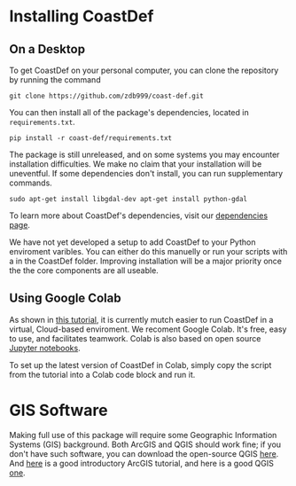 # Installing CoastDef

## On a Desktop

To get CoastDef on your personal computer, you can clone the repository by running the command

``git clone https://github.com/zdb999/coast-def.git``

You can then install all of the package's dependencies, located in `requirements.txt`.

`pip install -r coast-def/requirements.txt`

The package is still unreleased, and on some systems you may encounter installation difficulties. We make no claim that your installation will be uneventful. If some dependencies don't install, you can run supplementary commands.

``sudo apt-get install libgdal-dev
apt-get install python-gdal``

To learn more about CoastDef's dependencies, visit our [dependencies page](https://github.com/zdb999/coast-def/network/dependencies).

We have not yet developed a setup to add CoastDef to your Python enviroment varibles. You can either do this manuelly or run your scripts with a in the CoastDef folder. Improving installation will be a major priority once the the core components are all useable.

## Using Google Colab

As shown in [this tutorial](https://colab.research.google.com/drive/1_0oFoE9svyGNdtWJNRWvAowjIsnhreFx), it is currently mutch easier to run CoastDef in a virtual, Cloud-based enviroment. We recoment Google Colab. It's free, easy to use, and facilitates teamwork. Colab is also based on open source [Jupyter notebooks](https://www.dataquest.io/blog/jupyter-notebook-tutorial/).

To set up the latest version of CoastDef in Colab, simply copy the script from the tutorial into a Colab code block and run it.

# GIS Software

 Making full use of this package will require some Geographic Information Systems (GIS) background. Both ArcGIS and QGIS should work fine; if you don't have such software, you can download the open-source QGIS [here](https://qgis.org/en/site/forusers/download.html).  And [here](https://learn.arcgis.com/en/) is a good introductory ArcGIS tutorial, and here is a good QGIS [one](https://docs.qgis.org/2.8/en/docs/gentle_gis_introduction/).
